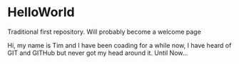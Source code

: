 # HelloWorld
Traditional first repository.  Will probably become a welcome page


Hi, my name is Tim and I have been coading for a while now, I have heard of GIT and GITHub but never got my head around it.  Until Now...
